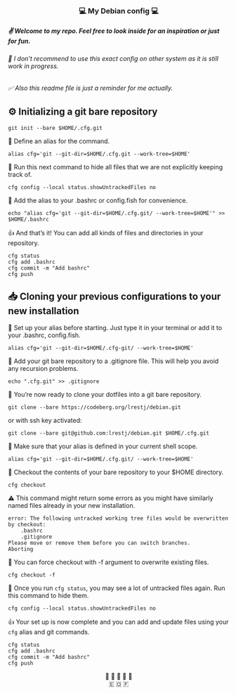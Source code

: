 ### <div align="center"> 💻 My Debian config 💻 </div>


##### ✌ Welcome to my repo. Feel free to look inside for an inspiration or just for fun. 

###### 🤔 I don't recommend to use this exact config on other system as it is still work in progress.

###### ✅ Also this readme file is just a reminder for me actually.


## ⚙️ Initializing a git bare repository
```
git init --bare $HOME/.cfg.git
```

💬 Define an alias for the command.    
```
alias cfg='git --git-dir=$HOME/.cfg.git --work-tree=$HOME'
```

💬 Run this next command to hide all files that we are not explicitly keeping track of.

```
cfg config --local status.showUntrackedFiles no
```

💬 Add the alias to your .bashrc or config.fish for convenience.

```
echo "alias cfg='git --git-dir=$HOME/.cfg.git/ --work-tree=$HOME'" >> $HOME/.bashrc
```


👍 And that’s it! You can add all kinds of files and directories in your repository.
```
cfg status
cfg add .bashrc
cfg commit -m "Add bashrc"
cfg push
```
## 📥 Cloning your previous configurations to your new installation
   
💬 Set up your alias before starting. Just type it in your terminal or add it to your .bashrc, config.fish.

```
alias cfg='git --git-dir=$HOME/.cfg-git/ --work-tree=$HOME'
```

💬 Add your git bare repository to a .gitignore file. This will help you avoid any recursion problems.

```
echo ".cfg.git" >> .gitignore
```

💬 You’re now ready to clone your dotfiles into a git bare repository.

```
git clone --bare https://codeberg.org/lrestj/debian.git
```
or with ssh key activated:

```
git clone --bare git@github.com:lrestj/debian.git $HOME/.cfg.git
```

💬 Make sure that your alias is defined in your current shell scope.

```
alias cfg='git --git-dir=$HOME/.cfg.git/ --work-tree=$HOME'
```

💬 Checkout the contents of your bare repository to your $HOME directory.

```
cfg checkout
```


⚠️ This command might return some errors as you might have similarly named files already in your new installation.
```
error: The following untracked working tree files would be overwritten by checkout:
    .bashrc
    .gitignore
Please move or remove them before you can switch branches.
Aborting
```
💬 You can force checkout with -f argument to overwrite existing files.
```
cfg checkout -f
```

💬 Once you run `cfg status`, you may see a lot of untracked files again. Run this command to hide them.

```
cfg config --local status.showUntrackedFiles no
```


👍 Your set up is now complete and you can add and update files using your `cfg` alias and git commands.

```
cfg status
cfg add .bashrc
cfg commit -m "Add bashrc"
cfg push
```
<div align="center"> 🔔&nbsp🔔&nbsp🔔&nbsp🔔&nbsp🔔 </div>
<div align="center"> 🇪 🇴 🇫 </div>
